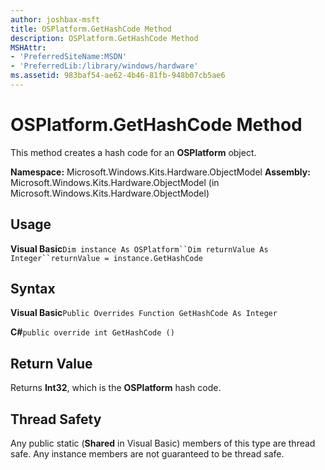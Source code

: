 ```yaml
---
author: joshbax-msft
title: OSPlatform.GetHashCode Method
description: OSPlatform.GetHashCode Method
MSHAttr:
- 'PreferredSiteName:MSDN'
- 'PreferredLib:/library/windows/hardware'
ms.assetid: 983baf54-ae62-4b46-81fb-948b07cb5ae6
---
```


# OSPlatform.GetHashCode Method


This method creates a hash code for an **OSPlatform** object.

**Namespace:** Microsoft.Windows.Kits.Hardware.ObjectModel **Assembly:** Microsoft.Windows.Kits.Hardware.ObjectModel (in Microsoft.Windows.Kits.Hardware.ObjectModel)

## Usage


**Visual Basic**`Dim instance As OSPlatform``Dim returnValue As Integer``returnValue = instance.GetHashCode`

## Syntax


**Visual Basic**`Public Overrides Function GetHashCode As Integer`

**C#**`public override int GetHashCode ()`

## Return Value


Returns **Int32**, which is the **OSPlatform** hash code.

## Thread Safety


Any public static (**Shared** in Visual Basic) members of this type are thread safe. Any instance members are not guaranteed to be thread safe.

 

 






